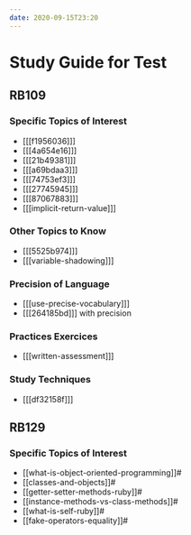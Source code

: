 ```yaml
---
date: 2020-09-15T23:20
---
```


# Study Guide for Test

## RB109

### Specific Topics of Interest

- [[[f1956036]]]
- [[[4a654e16]]]
- [[[21b49381]]]
- [[[a69bdaa3]]]
- [[[74753ef3]]]
- [[[27745945]]]
- [[[87067883]]]
- [[[implicit-return-value]]]

### Other Topics to Know

- [[[5525b974]]]
- [[[variable-shadowing]]]

### Precision of Language

- [[[use-precise-vocabulary]]]
- [[[264185bd]]] with precision

### Practices Exercices

- [[[written-assessment]]]

### Study Techniques

- [[[df32158f]]]

## RB129

### Specific Topics of Interest

- [[what-is-object-oriented-programming]]#
- [[classes-and-objects]]#
- [[getter-setter-methods-ruby]]#
- [[instance-methods-vs-class-methods]]#
- [[what-is-self-ruby]]#
- [[fake-operators-equality]]#
